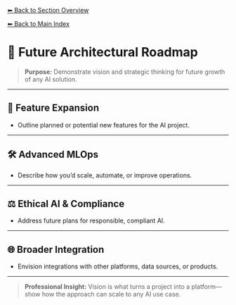 [⬅ Back to Section Overview](README.md)

[⬅ Back to Main Index](../../INDEX.md)

# 🚀 Future Architectural Roadmap

> **Purpose:**
> Demonstrate vision and strategic thinking for future growth of any AI solution.

---

## 🌱 Feature Expansion

- Outline planned or potential new features for the AI project.

---

## 🛠️ Advanced MLOps

- Describe how you’d scale, automate, or improve operations.

---

## ⚖️ Ethical AI & Compliance

- Address future plans for responsible, compliant AI.

---

## 🌐 Broader Integration

- Envision integrations with other platforms, data sources, or products.

---

> **Professional Insight:**
> Vision is what turns a project into a platform—show how the approach can scale to any AI use case.
